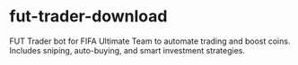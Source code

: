 # fut-trader-download
FUT Trader bot for FIFA Ultimate Team to automate trading and boost coins. Includes sniping, auto-buying, and smart investment strategies.
